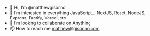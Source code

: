 - 👋 Hi, I’m @matthewgisonno
- 👀 I’m interested in everything JavaScript... NextJS, React, NodeJS, Express, Fastify, Vercel, etc
- 💞️ I’m looking to collaborate on Anything
- 📫 How to reach me matthew@gisonno.com

<!---
matthewgisonno/matthewgisonno is a ✨ special ✨ repository because its `README.md` (this file) appears on your GitHub profile.
You can click the Preview link to take a look at your changes.
--->
